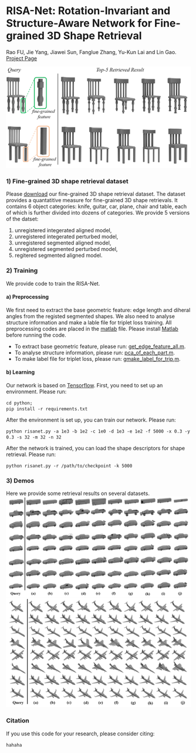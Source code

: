 # RISA-Net: Rotation-Invariant and Structure-Aware Network for Fine-grained 3D Shape Retrieval
Rao FU, Jie Yang, Jiawei Sun, Fanglue Zhang, Yu-Kun Lai and Lin Gao.
[Project Page](https://github.com/FreddieRao/risaNet.git)

![Teaser Image](./images/teaser.png)

### 1) Fine-grained 3D shape retrieval dataset
Please [download](https://drive.google.com/drive/folders/1BpwtlhrYfR5xGcXGoYFjo9bQFtw4nFvP?usp=sharing) our fine-grained 3D shape retrieval dataset. The dataset provides a quantatitive measure for fine-grained 3D shape retrievals. It contains 6 object categories: knife, guitar, car, plane, chair and table, each of which is further divided into dozens of categories. 
We provide 5 versions of the datset: 
1. unregistered integerated aligned model,
2. unregistered integerated perturbed model, 
3. unregistered segmented aligned model, 
4. unregistered segmented perturbed model, 
5. regitered segmented aligned model.


### 2) Training
We provide code to train the RISA-Net.

#### a) Preprocessing
We first need to extract the base geometric feature: edge length and diheral angles from the registed segmented shapes. We also need to analyse structure information and make a lable file for triplet loss training. All preprocessing codes are placed in the [matlab]() file. Please install [Matlab](https://www.mathworks.com/products/matlab.html) before running the code.

* To extract base geometric feature, please run: [get_edge_feature_all.m]().
* To analyse structure information, please run: [pca_of_each_part.m]().
* To make label file for triplet loss, please run: [gmake_label_for_trip,m]().

#### b) Learning
Our network is based on [Tensorflow](https://www.tensorflow.org/). First, you need to set up an environment. Please run:
```
cd python;
pip install -r requirements.txt
```

After the environment is set up, you can train our network. Please run:
```
python risanet.py -a 1e3 -b 1e2 -c 1e0 -d 1e3 -e 1e2 -f 5000 -x 0.3 -y 0.3 -s 32 -m 32 -n 32

```

After the network is trained, you can load the shape descriptors for shape retrieval. Please run:
```
python risanet.py -r /path/to/checkpoint -k 5000

```

### 3) Demos

Here we provide some retrieval results on several datasets.
![Result Image](./images/sample_car.jpg)
![Result Image](./images/sample_plane.jpg)

### Citation
If you use this code for your research, please consider citing:
```
hahaha
```